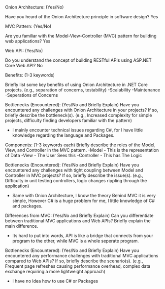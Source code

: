 Onion Architecture: (Yes/No) 
 
Have you heard of the Onion Architecture principle in software design?
 Yes
 
 
MVC Pattern: (Yes/No) 
 
Are you familiar with the Model-View-Controller (MVC) pattern for building web applications?
 Yes
 
 
Web API: (Yes/No) 
 
Do you understand the concept of building RESTful APIs using ASP.NET Core Web API?
 No

 Benefits: (1-3 keywords)
 
 
Briefly list some key benefits of using Onion Architecture in .NET Core projects. (e.g., separation of concerns, testability)
 -Scalability
 -Maintenance
 -Seperations of Concerns
 
 
Bottlenecks (Encountered): (Yes/No and Briefly Explain)
Have you encountered any challenges with Onion Architecture in your projects? If so, briefly describe the bottleneck(s). (e.g., Increased complexity for simple projects, difficulty finding developers familiar with the pattern)
- I mainly encounter technical issues regarding C#, for I have little knowledge regarding the language and Packages.

 Components: (1-3 keywords each)
 Briefly describe the roles of the Model, View, and Controller in the MVC pattern.
 -Model - This is the representation of Data
 -View - The User Sees this
 -Controller - This has The Logic

 
Bottlenecks (Encountered): (Yes/No and Briefly Explain)
Have you encountered any challenges with tight coupling between Model and Controller in MVC projects? If so, briefly describe the issue(s). (e.g., Difficulty in unit testing controllers, logic changes rippling through the application)
- Same with Onion Architecture, I know the theory Behind MVC it is very simple, However C# is a huge problem for me, I little knowledge of C# and packages.



Differences from MVC: (Yes/No and Briefly Explain)
Can you differentiate between traditional MVC applications and Web APIs? Briefly explain the main difference.
- Its hard to put into words, API is like a bridge that connects from your program to the other, while MVC is a whole seperate program.
 
 
 
Bottlenecks (Encountered): (Yes/No and Briefly Explain)
Have you encountered any performance challenges with traditional MVC applications compared to Web APIs? If so, briefly describe the scenario(s). (e.g., Frequent page refreshes causing performance overhead, complex data exchange requiring a more lightweight approach)
- I have no Idea how to use C# or Packages

